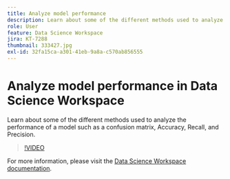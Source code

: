 ```yaml
---
title: Analyze model performance
description: Learn about some of the different methods used to analyze the performance of a model such as a confusion matrix, Accuracy, Recall, and Precision.
role: User
feature: Data Science Workspace
jira: KT-7288
thumbnail: 333427.jpg
exl-id: 32fa15ca-a301-41eb-9a8a-c570ab856555
---
```

# Analyze model performance in Data Science Workspace

Learn about some of the different methods used to analyze the performance of a model such as a confusion matrix, Accuracy, Recall, and Precision.

>[!VIDEO](https://video.tv.adobe.com/v/333427)

For more information, please visit the [Data Science Workspace documentation](https://experienceleague.adobe.com/docs/experience-platform/data-science-workspace/home.html).
